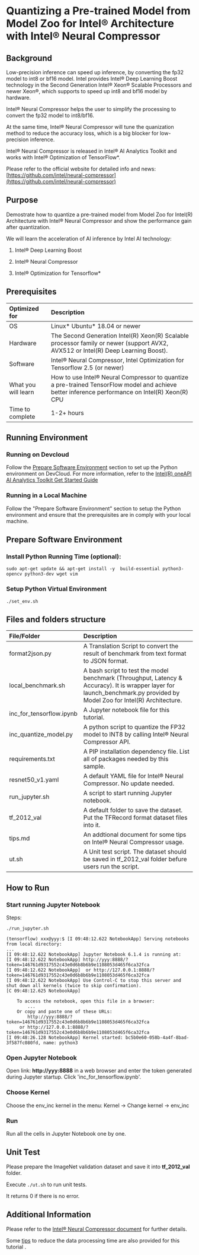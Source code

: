# Quantizing a Pre-trained Model from Model Zoo for Intel® Architecture with Intel® Neural Compressor


## Background

Low-precision inference can speed up inference, by converting the fp32 model to int8 or bf16 model. Intel provides Intel® Deep Learning Boost technology in the Second Generation Intel® Xeon® Scalable Processors and newer Xeon®, which supports to speed up int8 and bf16 model by hardware.

Intel® Neural Compressor helps the user to simplify the processing to convert the fp32 model to int8/bf16.

At the same time, Intel® Neural Compressor will tune the quanization method to reduce the accuracy loss, which is a big blocker for low-precision inference.

Intel® Neural Compressor is released in Intel® AI Analytics Toolkit and works with Intel® Optimization of TensorFlow*.

Please refer to the official website for detailed info and news: [https://github.com/intel/neural-compressor](https://github.com/intel/neural-compressor)

## Purpose

Demostrate how to quantize a pre-trained model from Model Zoo for Intel(R) Architecture with Intel® Neural Compressor and show the performance gain after quantization.

We will learn the acceleration of AI inference by Intel AI technology:

1. Intel® Deep Learning Boost

2. Intel® Neural Compressor

3. Intel® Optimization for Tensorflow*

## Prerequisites

| Optimized for                       | Description
|:---                               |:---
| OS                                | Linux* Ubuntu* 18.04 or newer
| Hardware                          | The Second Generation Intel(R) Xeon(R) Scalable processor family or newer (support AVX2, AVX512 or Intel(R) Deep Learning Boost).
| Software                          | Intel® Neural Compressor, Intel Optimization for Tensorflow 2.5 (or newer)
| What you will learn               | How to use Intel® Neural Compressor to quantize a pre-trained TensorFlow model and achieve better inference performance on Intel(R) Xeon(R) CPU
| Time to complete                  | 1-2+ hours

## Running Environment

### Running on Devcloud

Follow the [Prepare Software Environment](#prepare-software-environment) section to set up the Python environment on DevCloud. For more information, refer to the [Intel(R) oneAPI AI Analytics Toolkit Get Started Guide](https://devcloud.intel.com/oneapi/get-started/analytics-toolkit/)

### Running in a Local Machine

Follow the "Prepare Software Environment" section to setup the Python environment and ensure that the prerequisites are in comply with your local machine.

## Prepare Software Environment


### Install Python Running Time (optional):


```
sudo apt-get update && apt-get install -y  build-essential python3-opencv python3-dev wget vim
```

### Setup Python Virtual Environment

```
./set_env.sh
```

## Files and folders structure


| File/Folder | Description
|:---                               |:---
|format2json.py| A Translation Script to convert the result of benchmark from text format to JSON format.
|local_benchmark.sh| A bash script to test the model benchmark (Throughput, Latency & Accuracy). It is wrapper layer for launch_benchmark.py provided by Model Zoo for Intel(R) Architecture.
|inc_for_tensorflow.ipynb| A Jupyter notebook file for this tutorial. 
|inc_quantize_model.py| A python script to quantize the FP32 model to INT8 by calling Intel® Neural Compressor API.
|requirements.txt| A PIP installation dependency file. List all of packages needed by this sample.
|resnet50_v1.yaml| A default YAML file for Intel® Neural Compressor. No update needed.
|run_jupyter.sh| A script to start running Jupyter notebook.
|tf_2012_val | A default folder to save the dataset. Put the TFRecord format dataset files into it.
|tips.md| An addtional document for some tips on Intel® Neural Compressor usage.
|ut.sh| A Unit test script. The dataset should be saved in tf_2012_val folder befure users run the script.


## How to Run

### Start running Jupyter Notebook


Steps:

```
./run_jupyter.sh 

(tensorflow) xxx@yyy:$ [I 09:48:12.622 NotebookApp] Serving notebooks from local directory: 
...
[I 09:48:12.622 NotebookApp] Jupyter Notebook 6.1.4 is running at:
[I 09:48:12.622 NotebookApp] http://yyy:8888/?token=146761d9317552c43e0d6b8b6b9e1108053d465f6ca32fca
[I 09:48:12.622 NotebookApp]  or http://127.0.0.1:8888/?token=146761d9317552c43e0d6b8b6b9e1108053d465f6ca32fca
[I 09:48:12.622 NotebookApp] Use Control-C to stop this server and shut down all kernels (twice to skip confirmation).
[C 09:48:12.625 NotebookApp] 
    
    To access the notebook, open this file in a browser:
        ...
    Or copy and paste one of these URLs:
        http://yyy:8888/?token=146761d9317552c43e0d6b8b6b9e1108053d465f6ca32fca
     or http://127.0.0.1:8888/?token=146761d9317552c43e0d6b8b6b9e1108053d465f6ca32fca
[I 09:48:26.128 NotebookApp] Kernel started: bc5b0e60-058b-4a4f-8bad-3f587fc080fd, name: python3
```

### Open Jupyter Notebook

Open link: **http://yyy:8888** in a web browser and enter the token generated during Jupyter startup. Click 'inc_for_tensorflow.ipynb'.

### Choose Kernel

Choose the env_inc kernel in the menu: Kernel -> Change kernel -> env_inc

### Run

Run all the cells in Jupyter Notebook one by one.

## Unit Test

Please prepare the ImageNet validation dataset and save it into **tf_2012_val** folder.

Execute `./ut.sh` to run unit tests.

It returns 0 if there is no error.


## Additional Information
Please refer to the [Intel® Neural Compressor document](https://intel.github.io/neural-compressor/README.html) for further details.

Some [tips](tips.md) to reduce the data processing time are also provided for this tutorial .
